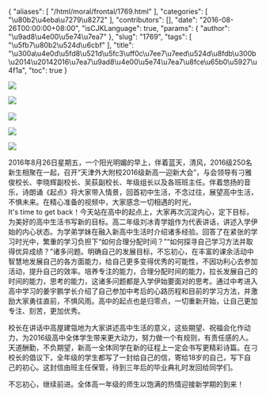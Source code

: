 {
    "aliases": [
        "/html/moral/frontal/1769.html"
    ],
    "categories": [
        "\u80b2\u4eba\u7279\u8272"
    ],
    "contributors": [],
    "date": "2016-08-26T00:00:00+08:00",
    "isCJKLanguage": true,
    "params": {
        "author": "\u9ad8\u4e00\u5e74\u7ea7"
    },
    "slug": "1769",
    "tags": [
        "\u5fb7\u80b2\u524d\u6cbf"
    ],
    "title": "\u300a\u4e0d\u5fd8\u521d\u5fc3\uff0c\u7ee7\u7eed\u524d\u8fdb\u300b\u2014\u20142016\u7ea7\u9ad8\u4e00\u5e74\u7ea7\u8fce\u65b0\u5927\u4f1a",
    "toc": true
}

![](https://cdn.tfls.online/mirror/full/7b8b31bece9c04fb74a16c674c85796d20f5f58d.jpg)




![](https://cdn.tfls.online/mirror/full/447cdea4dd57d344439b95c991f0f209fce46207.jpg) 




![](https://cdn.tfls.online/mirror/full/0ac8d9441247635921b744e85cd6d0e8ca3ba4aa.jpg)




![](https://cdn.tfls.online/mirror/full/ce47371d1399d1733db94975b033450d35f7302c.jpg)




![](https://cdn.tfls.online/mirror/full/06c1371eb2cb901942eb8b0f92e1d8c7731762f5.jpg)







2016年8月26日星期五，一个阳光明媚的早上，伴着蓝天，清风，2016级250名新生相聚在一起，召开“天津外大附校2016级新高一迎新大会”，与会领导有刁雅俊校长、李晓辉副校长、吴荻副校长、年级组长以及各班班主任。伴着悠扬的音乐，诗朗诵《起点》将大家带入情景，回首初中生活，不念过往，展望高中生活，不惧未来。在精心准备的视频中，大家感念一切相遇的时光，It's time to get back！今天站在高中的起点上，大家再次沉淀内心，定下目标，为美好的高中生活书写新的目标。高二年级刘冰青学姐作为代表讲话，讲述入学伊始的内心状态。为学弟学妹在融入新高中生活时介绍诸多经验。回答了在紧张的学习时光中，繁重的学习负担下“如何合理分配时间？”“如何探寻自己学习方法并取得优异成绩？”诸多问题。明确自己的发展目标，不忘初心，在丰富的课余活动中智慧地发展自己的各方面能力，给自己更多变得优秀的可能性，不因功利心去参加活动，提升自己的效率。培养专注的能力，合理分配时间的能力，拉长发展自己的时间的能力，思考的能力，这诸多问题都是入学伊始要面对的思考。通过中考进入高中学习的姜宇鹏学长介绍了自己参加中考后的心路历程和目前的学习方法，并激励大家勇往直前，不惧风雨。高中的起点也是归零点，一切重新开始，让自己更加专注、刻苦，更加优秀。




校长在讲话中高屋建瓴地为大家讲述高中生活的意义，这些期望、祝福会化作动力，为2016级高中全体学生带来更大动力，努力做一个有规则，有责任感的人。天道酬勤，不负期望，新高一全体同学在新的征程上一定会书写更精彩诗篇。在刁校长的倡议下，全年级的学生都写了一封给自己的信，寄给18岁的自己，写下自己的初心。这封信由班主任保管，待到三年后的毕业典礼时发回给同学们。




不忘初心，继续前进。全体高一年级的师生以饱满的热情迎接新学期的到来！ 




  



